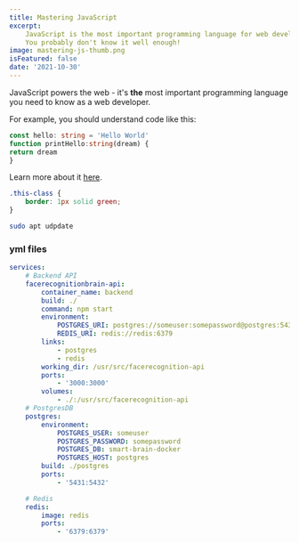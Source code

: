 ```yaml
---
title: Mastering JavaScript
excerpt:
    JavaScript is the most important programming language for web development.
    You probably don't know it well enough!
image: mastering-js-thumb.png
isFeatured: false
date: '2021-10-30'
---
```


JavaScript powers the web - it's **the** most important programming language you
need to know as a web developer.

For example, you should understand code like this:

```ts
const hello: string = 'Hello World'
function printHello:string(dream) {
return dream
}

```

Learn more about it [here](https://academind.com).

```css
.this-class {
	border: 1px solid green;
}
```

```bash
sudo apt udpdate
```

### yml files

```yml
services:
    # Backend API
    facerecognitionbrain-api:
        container_name: backend
        build: ./
        command: npm start
        environment:
            POSTGRES_URI: postgres://someuser:somepassword@postgres:5432/smart-brain-docker
            REDIS_URI: redis://redis:6379
        links:
            - postgres
            - redis
        working_dir: /usr/src/facerecognition-api
        ports:
            - '3000:3000'
        volumes:
            - ./:/usr/src/facerecognition-api
    # PostgresDB
    postgres:
        environment:
            POSTGRES_USER: someuser
            POSTGRES_PASSWORD: somepassword
            POSTGRES_DB: smart-brain-docker
            POSTGRES_HOST: postgres
        build: ./postgres
        ports:
            - '5431:5432'

    # Redis
    redis:
        image: redis
        ports:
            - '6379:6379'
```
